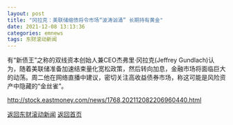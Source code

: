 ```yaml
---
layout: post
title: "冈拉克：美联储缩债将令市场“波涛汹涌” 长期持有黄金"
date: 2021-12-08 13:13:36
categories: emnews
tags: 东财滚动新闻
---
```


有“新债王”之称的双线资本创始人兼CEO杰弗里·冈拉克(Jeffrey Gundlach)认为，随着美联储准备加速结束量化宽松政策，然后转向加息，金融市场将面临巨大的动荡。周二他在网络直播中建议，密切关注高收益债券市场，称这可能是风险资产中隐藏的“金丝雀”。

<http://stock.eastmoney.com/news/1768,202112082206960440.html>

[返回东财滚动新闻](//finews.zning.me/emnews/)
[返回首页](//finews.zning.me/)